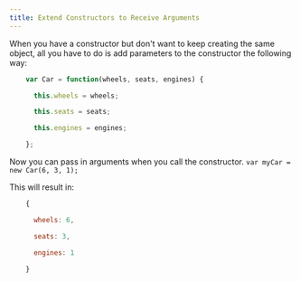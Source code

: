 ```yaml
---
title: Extend Constructors to Receive Arguments
---
```

When you have a constructor but don't want to keep creating the same object, all you have to do is add parameters to the constructor the following way:

```js
    var Car = function(wheels, seats, engines) {

      this.wheels = wheels;

      this.seats = seats;

      this.engines = engines;

    };
```

Now you can pass in arguments when you call the constructor. `var myCar = new Car(6, 3, 1);`

This will result in:

```js
    {

      wheels: 6,

      seats: 3,

      engines: 1

    }
```
